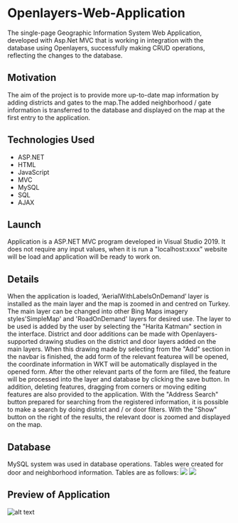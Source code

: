 # Openlayers-Web-Application

The single-page Geographic Information System Web Application, developed with Asp.Net MVC that is working in integration with the database using Openlayers, successfully making CRUD operations, reflecting the changes to the database. 

## Motivation
The aim of the project is to provide more up-to-date map information by adding districts and gates to the map.The added neighborhood / gate information is transferred to the database and displayed on the map at the first entry to the application.

## Technologies Used

* ASP.NET
* HTML 
* JavaScript
* MVC
* MySQL
* SQL
* AJAX

## Launch
Application is a ASP.NET MVC program developed in Visual Studio 2019.  It does not require any input values, when it is run a "localhost:xxxx" website will be load and application will be ready to work on. 

## Details

When the application is loaded, ‘AerialWithLabelsOnDemand’ layer is installed as the
main layer and the map is zoomed in and centred on Turkey. The main layer can be changed into other Bing Maps imagery styles'SimpleMap' and 'RoadOnDemand' layers for desired use. The layer to be used is added by the user by selecting the "Harita Katmanı" section in the interface.
District and door additions can be made with Openlayers-supported drawing studies on the district and door layers added on the main layers. When this drawing made by selecting from the "Add" section in the navbar is finished, the add form of the relevant featurea will be opened, the coordinate information in WKT will be automatically displayed in the opened form. After the other relevant parts of the form are filled, the feature will be processed into the layer and database by clicking the save button.
In addition, deleting features, dragging from corners or moving editing features are also provided to the application.
With the "Address Search" button prepared for searching from the registered information, it is possible to make a search by doing district and / or door filters. With the "Show" button on the right of the results, the relevant door is zoomed and displayed on the map.

## Database

MySQL system was used in database operations. Tables were created for door and neighborhood information. Tables are as follows:
![](https://funkyimg.com/i/38d72.png)
![](https://funkyimg.com/i/38d73.png)

## Preview of Application
![alt text](https://im6.ezgif.com/tmp/ezgif-6-2a13dc3d8831.gif)
